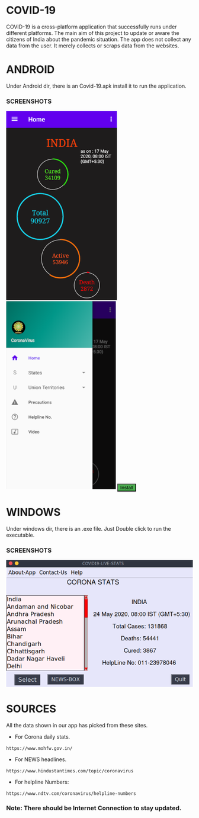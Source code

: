 # COVID-19
COVID-19 is a cross-platform application that successfully runs under different platforms. The main aim of this project to update or aware the citizens of India about the pandemic situation. The app does not collect any data from the user. It merely collects or scraps data from the websites.
<style>
  .button1 {background-color: #4CAF50;}
  </style>
# ANDROID
Under Android dir, there is an Covid-19.apk install it to run the application.
### SCREENSHOTS
![](/Android/Preview/home.png)
![](/Android/Preview/drawer.png)
<button class="button1" type="button">Install</button>
# WINDOWS
Under windows dir, there is an .exe file. Just Double click to run the executable.
### SCREENSHOTS
![](/windows/Screenshots/home.png)


# SOURCES
All the data shown in our app has picked from these sites.

* For Corona daily stats.
```
https://www.mohfw.gov.in/

```
* For NEWS headlines.
```
https://www.hindustantimes.com/topic/coronavirus

```
* For helpline Numbers:
```
https://www.ndtv.com/coronavirus/helpline-numbers

```
### Note: There should be Internet Connection to stay updated.

